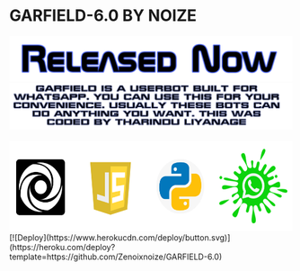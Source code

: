 # GARFIELD-6.0 BY NOIZE
<img src="/TempCloud/PicsArt_22-04-15_08-12-34-740.png">

<br>
  <html>
 <center> <img src="/TempCloud/PicsArt_22-04-14_23-44-00-391.png"> </center>
  <br>
  <img src="/TempCloud/PicsArt_22-04-14_23-29-34-684.png"width"576.6" height="160.4">
  </html>
  <br>
[![Deploy](https://www.herokucdn.com/deploy/button.svg)](https://heroku.com/deploy?template=https://github.com/Zenoixnoize/GARFIELD-6.0)
